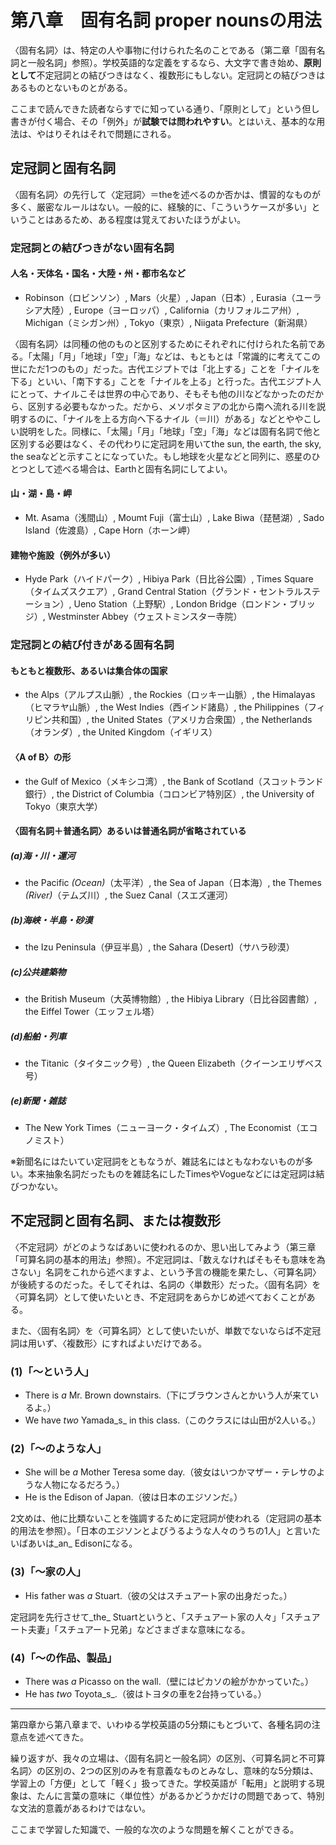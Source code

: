 # 第八章　固有名詞 proper nounsの用法
〈固有名詞〉は、特定の人や事物に付けられた名のことである（第二章「固有名詞と一般名詞」参照）。学校英語的な定義をするなら、大文字で書き始め、**原則として**不定冠詞との結びつきはなく、複数形にもしない。定冠詞との結びつきはあるものとないものとがある。

ここまで読んできた読者ならすでに知っている通り、「原則として」という但し書きが付く場合、その「例外」が**試験では問われやすい**。とはいえ、基本的な用法は、やはりそれはそれで問題にされる。

## 定冠詞と固有名詞
〈固有名詞〉の先行して〈定冠詞〉＝theを述べるのか否かは、慣習的なものが多く、厳密なルールはない。一般的に、経験的に、「こういうケースが多い」ということはあるため、ある程度は覚えておいたほうがよい。

### 定冠詞との結びつきがない固有名詞
#### 人名・天体名・国名・大陸・州・都市名など
- Robinson（ロビンソン）, Mars（火星）, Japan（日本）, Eurasia（ユーラシア大陸）, Europe（ヨーロッパ）, California（カリフォルニア州）, Michigan（ミシガン州）, Tokyo（東京）, Niigata Prefecture（新潟県）

〈固有名詞〉は同種の他のものと区別するためにそれぞれに付けられた名前である。「太陽」「月」「地球」「空」「海」などは、もともとは「常識的に考えてこの世にただ1つのもの」だった。古代エジプトでは「北上する」ことを「ナイルを下る」といい、「南下する」ことを「ナイルを上る」と行った。古代エジプト人にとって、ナイルこそは世界の中心であり、そもそも他の川などなかったのだから、区別する必要もなかった。だから、メソポタミアの北から南へ流れる川を説明するのに、「ナイルを上る方向へ下るナイル（＝川）がある」などとややこしい説明をした。同様に、「太陽」「月」「地球」「空」「海」などは固有名詞で他と区別する必要はなく、その代わりに定冠詞を用いてthe sun, the earth, the sky, the seaなどと示すことになっていた。もし地球を火星などと同列に、惑星のひとつとして述べる場合は、Earthと固有名詞にしてよい。

#### 山・湖・島・岬
- Mt. Asama（浅間山）, Moumt Fuji（富士山）, Lake Biwa（琵琶湖）, Sado Island（佐渡島）, Cape Horn（ホーン岬）

#### 建物や施設（例外が多い）
- Hyde Park（ハイドパーク）, Hibiya Park（日比谷公園）, Times Square（タイムズスクエア）, Grand Central Station（グランド・セントラルステーション）, Ueno Station（上野駅）, London Bridge（ロンドン・ブリッジ）, Westminster Abbey（ウェストミンスター寺院）

### 定冠詞との結び付きがある固有名詞
#### もともと複数形、あるいは集合体の国家
- the Alps（アルプス山脈）, the Rockies（ロッキー山脈）, the Himalayas（ヒマラヤ山脈）, the West Indies（西インド諸島）, the Philippines（フィリピン共和国）, the United States（アメリカ合衆国）, the Netherlands（オランダ）, the United Kingdom（イギリス）

#### 〈A of B〉の形
- the Gulf of Mexico（メキシコ湾）, the Bank of Scotland（スコットランド銀行）, the District of Columbia（コロンビア特別区）, the University of Tokyo（東京大学）

#### 〈固有名詞＋普通名詞〉あるいは普通名詞が省略されている
##### (a)海・川・運河
- the Pacific _(Ocean)_（太平洋）, the Sea of Japan（日本海）, the Themes _(River)_（テムズ川）, the Suez Canal（スエズ運河）

##### (b)海峡・半島・砂漠
- the Izu Peninsula（伊豆半島）, the Sahara (Desert)（サハラ砂漠）

##### (c)公共建築物
- the British Museum（大英博物館）, the Hibiya Library（日比谷図書館）, the Eiffel Tower（エッフェル塔）

##### (d)船舶・列車
- the Titanic（タイタニック号）, the Queen Elizabeth（クイーンエリザベス号）

##### (e)新聞・雑誌
- The New York Times（ニューヨーク・タイムズ）, The Economist（エコノミスト）

※新聞名にはたいてい定冠詞をともなうが、雑誌名にはともなわないものが多い。本来抽象名詞だったものを雑誌名にしたTimesやVogueなどには定冠詞は結びつかない。

## 不定冠詞と固有名詞、または複数形
〈不定冠詞〉がどのようなばあいに使われるのか、思い出してみよう（第三章「可算名詞の基本的用法」参照）。不定冠詞は、「数えなければそもそも意味を為さない」名詞をこれから述べますよ、という予言の機能を果たし、〈可算名詞〉が後続するのだった。そしてそれは、名詞の〈単数形〉だった。〈固有名詞〉を〈可算名詞〉として使いたいとき、不定冠詞をあらかじめ述べておくことがある。

また、〈固有名詞〉を〈可算名詞〉として使いたいが、単数でないならば不定冠詞は用いず、〈複数形〉にすればよいだけである。

### (1)「～という人」
- There is _a_ Mr. Brown downstairs.（下にブラウンさんとかいう人が来ているよ。）
- We have _two_ Yamada_s_ in this class.（このクラスには山田が2人いる。）

### (2)「～のような人」
- She will be _a_ Mother Teresa some day.（彼女はいつかマザー・テレサのような人物になるだろう。）
- He is the Edison of Japan.（彼は日本のエジソンだ。）

2文めは、他に比類ないことを強調するために定冠詞が使われる（定冠詞の基本的用法を参照）。「日本のエジソンとよびうるような人々のうちの1人」と言いたいばあいは_an_ Edisonになる。

### (3)「～家の人」
- His father was _a_ Stuart.（彼の父はスチュアート家の出身だった。）

定冠詞を先行させて_the_ Stuartというと、「スチュアート家の人々」「スチュアート夫妻」「スチュアート兄弟」などさまざまな意味になる。

### (4)「～の作品、製品」
- There was _a_ Picasso on the wall.（壁にはピカソの絵がかかっていた。）
- He has _two_ Toyota_s_.（彼はトヨタの車を2台持っている。）

----
第四章から第八章まで、いわゆる学校英語の5分類にもとづいて、各種名詞の注意点を述べてきた。

繰り返すが、我々の立場は、〈固有名詞と一般名詞〉の区別、〈可算名詞と不可算名詞〉の区別の、2つの区別のみを有意義なものとみなし、意味的な5分類は、学習上の「方便」として「軽く」扱ってきた。学校英語が「転用」と説明する現象は、たんに言葉の意味に〈単位性〉があるかどうかだけの問題であって、特別な文法的意義があるわけではない。

ここまで学習した知識で、一般的な次のような問題を解くことができる。
